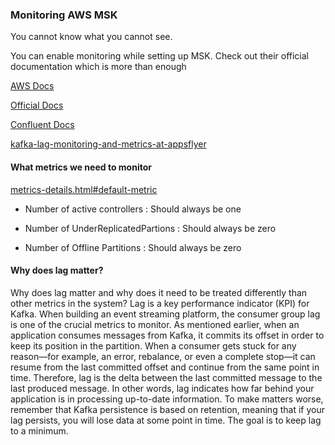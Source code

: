 ### Monitoring AWS MSK
You cannot know what you cannot see.

You can enable monitoring while setting up MSK. Check out their official documentation 
which is more than enough

[AWS Docs](https://docs.aws.amazon.com/msk/latest/developerguide/monitoring.html)

[Official Docs](https://kafka.apache.org/documentation/#monitoring)

[Confluent Docs](https://docs.confluent.io/platform/current/kafka/monitoring.html)

[kafka-lag-monitoring-and-metrics-at-appsflyer](https://www.confluent.io/blog/kafka-lag-monitoring-and-metrics-at-appsflyer/)

#### What metrics we need to monitor

[metrics-details.html#default-metric](https://docs.aws.amazon.com/msk/latest/developerguide/metrics-details.html#default-metrics)

- Number of active controllers : Should always be one

- Number of UnderReplicatedPartions : Should always be zero

- Number of Offline Partitions : Should always be zero



#### Why does lag matter?
Why does lag matter and why does it need to be treated differently than other metrics in the system?
Lag is a key performance indicator (KPI) for Kafka. When building an event streaming platform, the consumer group lag is one of the crucial metrics to monitor.
As mentioned earlier, when an application consumes messages from Kafka, it commits its offset in order to keep its position in the partition. When a consumer gets stuck for any reason—for example, an error, rebalance, or even a complete stop—it can resume from the last committed offset and continue from the same point in time.
Therefore, lag is the delta between the last committed message to the last produced message. In other words, lag indicates how far behind your application is in processing up-to-date information.
To make matters worse, remember that Kafka persistence is based on retention, meaning that if your lag persists, you will lose data at some point in time. The goal is to keep lag to a minimum.


